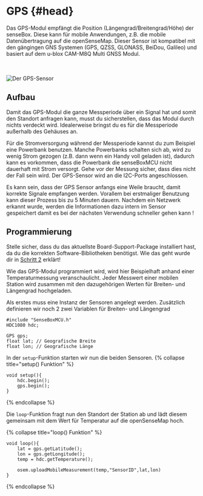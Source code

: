 # GPS {#head}
<div class="description">Das GPS-Modul empfängt die Position (Längengrad/Breitengrad/Höhe) der senseBox. Diese kann für mobile Anwendungen, z.B. die mobile Datenübertragung auf die openSenseMap. Dieser Sensor ist kompatibel mit den gängingen GNS Systemen (GPS, QZSS, GLONASS, BeiDou, Galileo) und basiert auf dem u-blox CAM-M8Q Multi GNSS Modul.</div>

<div class="line">
    <br>
    <br>
</div>

![Der GPS-Sensor](../../../../pictures/gps%20top.png)


## Aufbau 
Damit das GPS-Modul die ganze Messperiode über ein Signal hat und somit den Standort anfragen kann, musst du sicherstellen, dass das Modul durch nichts verdeckt wird. Idealerweise bringst du es für die Messperiode außerhalb des Gehäuses an. 

Für die Stromversorgung während der Messperiode kannst du zum Beispiel eine Powerbank benutzen. Manche Powerbanks schalten sich ab, wird zu wenig Strom gezogen (z.B. dann wenn ein Handy voll geladen ist), dadurch kann es vorkommen, dass die Powerbank die senseBoxMCU nicht dauerhaft mit Strom versorgt. Gehe vor der Messung sicher, dass dies nicht der Fall sein wird. Der GPS-Sensor wird an die I2C-Ports angeschlossen. 

<div class="box_warning">
    <i class="fa fa-info fa-fw" aria-hidden="true" style="color: #42acf3;"></i>
    Es kann sein, dass der GPS Sensor anfangs eine Weile braucht, damit korrekte Signale empfangen werden. Vorallem bei erstmaliger Benutzung kann dieser Prozess bis zu 5 Minuten dauern. Nachdem ein Netzwerk erkannt wurde, werden die Informationen dazu intern im Sensor gespeichert damit es bei der nächsten 
    Verwendung schneller gehen kann !
</div>


## Programmierung

<div class="box_warning">
    <i class="fa fa-info fa-fw" aria-hidden="true" style="color: #42acf3;"></i>
    Stelle sicher, dass du das aktuellste Board-Support-Package installiert hast, da du die korrekten Software-Bibliotheken benötigst. Wie das geht wurde dir in <a href ="../../erste-schritte/board-support-packages-installieren.md">Schritt 2</a> erklärt!
</div>

Wie das GPS-Modul programmiert wird, wird hier Beispielhaft anhand einer Temperaturmessung veranschaulicht. Jeder Messwert einer mobilen Station wird zusammen mit den dazugehörigen Werten für Breiten- und Längengrad hochgeladen.

Als erstes muss eine Instanz der Sensoren angelegt werden. Zusätzlich definieren wir noch 2 zwei Variablen für Breiten- und Längengrad
```arduino
#include "SenseBoxMCU.h"
HDC1080 hdc;

GPS gps;
float lat; // Geografische Breite
float lon; // Geografische Länge
```
In der `setup`-Funktion starten wir nun die beiden Sensoren. 
{% collapse title="setup() Funktion" %}

```arduino
void setup(){
    hdc.begin();
    gps.begin();
}
```
{% endcollapse %}

Die `loop`-Funktion fragt nun den Standort der Station ab und lädt diesem gemeinsam mit dem Wert für Temperatur auf die openSenseMap hoch. 

{% collapse title="loop() Funktion" %} 
```arduino
void loop(){
    lat = gps.getLatitude();
    lon = gps.getLongitude();
    temp = hdc.getTemperature();

    osem.uploadMobileMeasurement(temp,"SensorID",lat,lon)
}
```
{% endcollapse %}


